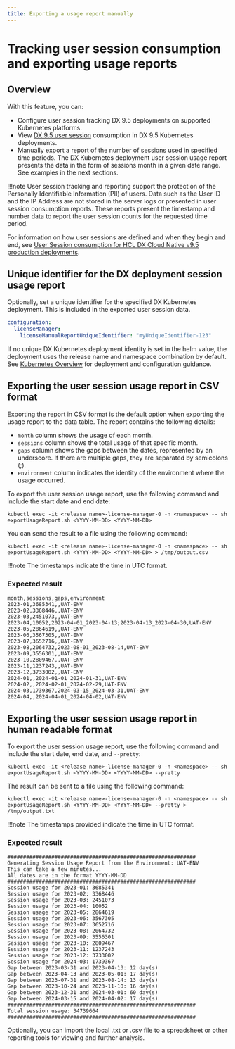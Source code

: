 ```yaml
---
title: Exporting a usage report manually
---
```

# Tracking user session consumption and exporting usage reports 

## Overview

With this feature, you can:

- Configure user session tracking DX 9.5 deployments on supported Kubernetes platforms.
- View [DX 9.5 user session](entitlement_checks_scenarios.md#how-to-monitor-user-session-consumption-for-hcl-dx-cloud-native-v95-production-deployments) consumption in DX 9.5 Kubernetes deployments.
- Manually export a report of the number of sessions used in specified time periods. The DX Kubernetes deployment user session usage report presents the data in the form of sessions month in a given date range. See examples in the next sections. 

!!!note
    User session tracking and reporting support the protection of the Personally Identifiable Information (PII) of users. Data such as the User ID and the IP Address are not stored in the server logs or presented in user session consumption reports. These reports present the timestamp and number data to report the user session counts for the requested time period. 

For information on how user sessions are defined and when they begin and end, see [User Session consumption for HCL DX Cloud Native v9.5 production deployments](entitlement_checks_scenarios.md#how-to-monitor-user-session-consumption-for-hcl-dx-cloud-native-v95-production-deployments).

## Unique identifier for the DX deployment session usage report

Optionally, set a unique identifier for the specified DX Kubernetes deployment. This is included in the exported user session data.

```yaml
configuration:
  licenseManager:
    licenseManualReportUniqueIdentifier: "myUniqueIdentifier-123"
```

If no unique DX Kubernetes deployment identity is set in the helm value, the deployment uses the release name and namespace combination by default. See [Kubernetes Overview](../../../../get_started/plan_deployment/container_deployment/index.md) for deployment and configuration guidance. 

## Exporting the user session usage report in CSV format

Exporting the report in CSV format is the default option when exporting the usage report to the data table. The report contains the following details:

- `month` column shows the usage of each month.
- `sessions` column shows the total usage of that specific month.
- `gaps` column shows the gaps between the dates, represented by an underscore. If there are multiple gaps, they are separated by semicolons (;).
- `environment` column indicates the identity of the environment where the usage occurred.

To export the user session usage report, use the following command and include the start date and end date:

```
kubectl exec -it <release name>-license-manager-0 -n <namespace> -- sh exportUsageReport.sh <YYYY-MM-DD> <YYYY-MM-DD>
```

You can send the result to a file using the following command:

```
kubectl exec -it <release name>-license-manager-0 -n <namespace> -- sh exportUsageReport.sh <YYYY-MM-DD> <YYYY-MM-DD> > /tmp/output.csv
```
!!!note
    The timestamps indicate the time in UTC format.

### Expected result

```
month,sessions,gaps,environment
2023-01,3685341,,UAT-ENV
2023-02,3368446,,UAT-ENV
2023-03,2451073,,UAT-ENV
2023-04,10052,2023-04-01_2023-04-13;2023-04-13_2023-04-30,UAT-ENV
2023-05,2864619,,UAT-ENV
2023-06,3567305,,UAT-ENV
2023-07,3652716,,UAT-ENV
2023-08,2064732,2023-08-01_2023-08-14,UAT-ENV
2023-09,3556301,,UAT-ENV
2023-10,2809467,,UAT-ENV
2023-11,1237243,,UAT-ENV
2023-12,3733002,,UAT-ENV
2024-01,,2024-01-01_2024-01-31,UAT-ENV
2024-02,,2024-02-01_2024-02-29,UAT-ENV
2024-03,1739367,2024-03-15_2024-03-31,UAT-ENV
2024-04,,2024-04-01_2024-04-02,UAT-ENV
```

## Exporting the user session usage report in human readable format

To export the user session usage report, use the following command and include the start date, end date, and `--pretty`:

```
kubectl exec -it <release name>-license-manager-0 -n <namespace> -- sh exportUsageReport.sh <YYYY-MM-DD> <YYYY-MM-DD> --pretty
```

The result can be sent to a file using the following command:

```
kubectl exec -it <release name>-license-manager-0 -n <namespace> -- sh exportUsageReport.sh <YYYY-MM-DD> <YYYY-MM-DD> --pretty > /tmp/output.txt
```
!!!note
    The timestamps provided indicate the time in UTC format.

### Expected result

```
############################################################
Generating Session Usage Report from the Environment: UAT-ENV
This can take a few minutes...
All dates are in the format YYYY-MM-DD
############################################################
Session usage for 2023-01: 3685341
Session usage for 2023-02: 3368446
Session usage for 2023-03: 2451073
Session usage for 2023-04: 10052
Session usage for 2023-05: 2864619
Session usage for 2023-06: 3567305
Session usage for 2023-07: 3652716
Session usage for 2023-08: 2064732
Session usage for 2023-09: 3556301
Session usage for 2023-10: 2809467
Session usage for 2023-11: 1237243
Session usage for 2023-12: 3733002
Session usage for 2024-03: 1739367
Gap between 2023-03-31 and 2023-04-13: 12 day(s)
Gap between 2023-04-13 and 2023-05-01: 17 day(s)
Gap between 2023-07-31 and 2023-08-14: 13 day(s)
Gap between 2023-10-24 and 2023-11-10: 16 day(s)
Gap between 2023-12-31 and 2024-03-01: 60 day(s)
Gap between 2024-03-15 and 2024-04-02: 17 day(s)
############################################################
Total session usage: 34739664
############################################################
```


Optionally, you can import the local .txt or .csv file to a spreadsheet or other reporting tools for viewing and further analysis.


